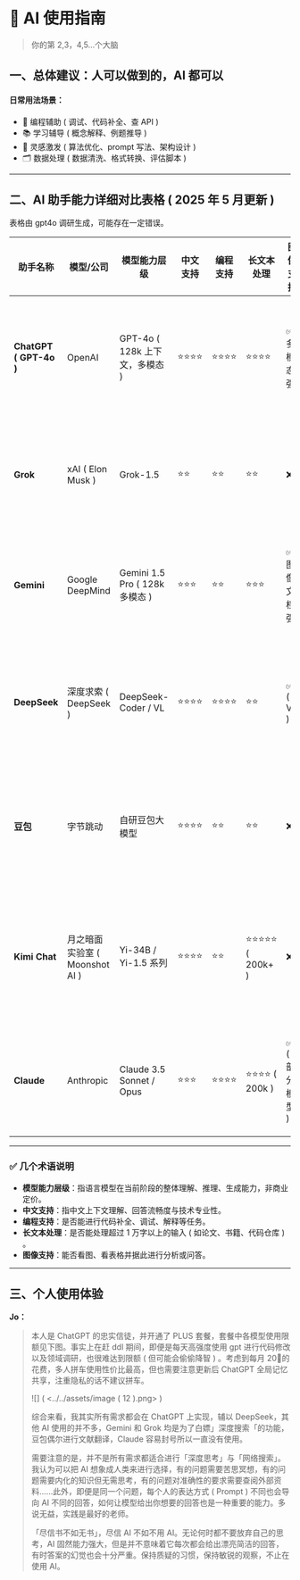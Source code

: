 # 🧠 AI 使用指南

> 你的第 2,3，4,5...个大脑

## 一、总体建议：人可以做到的，AI 都可以

#### 日常用法场景：

-   🔧 编程辅助 ( 调试、代码补全、查 API )
-   📚 学习辅导 ( 概念解释、例题推导 )
-   🧠 灵感激发 ( 算法优化、prompt 写法、架构设计 )
-   🗂 数据处理 ( 数据清洗、格式转换、评估脚本 )

---

## **二、AI 助手能力详细对比表格** ( 2025 年 5 月更新 )

表格由 gpt4o 调研生成，可能存在一定错误。

| 助手名称             | 模型/公司                     | 模型能力层级                 | 中文支持 | 编程支持 | 长文本处理          | 图像支持       | 优势亮点                                              | 明显劣势                               | 是否付费      | 推荐用途                          |
| -------------------- | ----------------------------- | ---------------------------- | -------- | -------- | ------------------- | -------------- | ----------------------------------------------------- | -------------------------------------- | ------------- | --------------------------------- |
| **ChatGPT ( GPT-4o )** | OpenAI                        | GPT-4o ( 128k 上下文，多模态 ) | ⭐⭐⭐⭐ | ⭐⭐⭐⭐ | ⭐⭐⭐⭐            | ✅ 多模态强    | 多轮对话稳定，代码/写作表现优异，图表和视觉输入支持好 | 免费版模型弱，中文稍有「AI 味」           | ✅ ( Plus ) | 编程开发、论文写作、图文数据分析  |
| **Grok**             | xAI ( Elon Musk ) | Grok-1.5                     | ⭐⭐     | ⭐⭐     | ⭐⭐                | ❌             | Twitter/X 深度集成，网络信息总结能力强                | 编程弱、不能处理复杂推理               | ❌ ( 免费 ) | 数据总结、舆情分析、趋势追踪      |
| **Gemini**           | Google DeepMind               | Gemini 1.5 Pro ( 128k 多模态 ) | ⭐⭐⭐   | ⭐⭐     | ⭐⭐⭐              | ✅ 图像/文档强 | 图文理解能力最强，支持浏览器搜索，适合学术辅助        | 编程能力不稳定，接口体验略逊           | ❌ ( 免费 ) | 图文总结、学术报告、网页分析      |
| **DeepSeek**         | 深度求索 ( DeepSeek ) | DeepSeek-Coder / VL          | ⭐⭐⭐⭐ | ⭐⭐⭐⭐ | ⭐⭐                | ✅ ( VL ) | 中文代码生成强，文档感知良好，开发者体验类 GPT         | 英文表现弱，部分多模态功能未开放       | ❌ ( 免费 ) | 中文编程、开发助手、技术文档生成  |
| **豆包**             | 字节跳动                      | 自研豆包大模型               | ⭐⭐⭐⭐ | ⭐⭐     | ⭐⭐                | ❌             | 中文语境自然，语气亲切，适合非技术类用户              | 专业知识不足，编程/推理任务表现弱      | ❌ ( 免费 ) | 日常问答、知识问询、课程笔记生成  |
| **Kimi Chat**        | 月之暗面实验室 ( Moonshot AI ) | Yi-34B / Yi-1.5 系列          | ⭐⭐⭐⭐ | ⭐⭐     | ⭐⭐⭐⭐⭐ ( 200k+ ) | ❌             | 超长上下文支持 ( >200k ) ，长文处理第一，中文表达自然   | 英文不稳定，缺乏多模态能力             | ❌ ( 免费 ) | 长文阅读、合同/论文理解、摘要生成 |
| **Claude**           | Anthropic                     | Claude 3.5 Sonnet / Opus     | ⭐⭐⭐   | ⭐⭐⭐⭐ | ⭐⭐⭐⭐ ( 200k ) | ✅ ( 部分模型 ) | 推理强，表达清晰自然，适合结构化输入任务              | 国内需代理，中文表达弱于 GPT / DeepSeek | ✅ ( Pro/Max ) | 高级写作、结构理解、分析推理      |

---

### ✅ 几个术语说明

-   **模型能力层级**：指语言模型在当前阶段的整体理解、推理、生成能力，非商业定价。
-   **中文支持**：指中文上下文理解、回答流畅度与技术专业性。
-   **编程支持**：是否能进行代码补全、调试、解释等任务。
-   **长文本处理**：是否能处理超过 1 万字以上的输入 ( 如论文、书籍、代码仓库 ) 。
-   **图像支持**：能否看图、看表格并据此进行分析或问答。

---

## 三、个人使用体验

**Jo：**

> 本人是 ChatGPT 的忠实信徒，并开通了 PLUS 套餐，套餐中各模型使用限额见下图。事实上在赶 ddl 期间，即便是每天高强度使用 gpt 进行代码修改以及领域调研，也很难达到限额 ( 但可能会偷偷降智 ) 。考虑到每月 20🔪的花费，多人拼车使用性价比最高，但也需要注意更新后 ChatGPT 全局记忆共享，注重隐私的话不建议拼车。
>
> ![] ( <../../assets/image ( 12 ).png> )
>
> 综合来看，我其实所有需求都会在 ChatGPT 上实现，辅以 DeepSeek，其他 AI 使用的并不多，Gemini 和 Grok 均是为了白嫖」深度搜索「的功能，豆包偶尔进行文献翻译，Claude 容易封号所以一直没有使用。
>
> 需要注意的是，并不是所有需求都适合进行「深度思考」与「网络搜索」。我认为可以把 AI 想象成人类来进行选择，有的问题需要苦思冥想，有的问题需要内化的知识但无需思考，有的问题对准确性的要求需要查阅外部资料……此外，即便是同一个问题，每个人的表达方式 ( Prompt ) 不同也会导向 AI 不同的回答，如何让模型给出你想要的回答也是一种重要的能力。多说无益，实践是最好的老师。
>
> 「尽信书不如无书」，尽信 AI 不如不用 AI。无论何时都不要放弃自己的思考，AI 固然能力强大，但是并不意味着它每次都会给出漂亮简洁的回答，有时答案的幻觉也会十分严重。保持质疑的习惯，保持敏锐的观察，不止在使用 AI。

